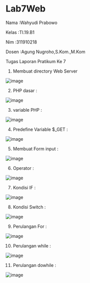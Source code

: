 # Lab7Web
<p>Nama   :Wahyudi Prabowo </p>
<p>Kelas  :TI.19.B1 </p>
<p>Nim    :311910218 </p> 
<p>Dosen  :Agung Nugroho,S.Kom.,M.Kom </p>

Tugas Laporan Pratikum Ke 7

1. Membuat directory Web Server

![image](https://user-images.githubusercontent.com/81431392/117210032-041e3200-adac-11eb-8962-d63835f6989b.png)

2. PHP dasar :

 ![image](https://user-images.githubusercontent.com/81431392/117210468-8dcdff80-adac-11eb-8cc7-296e03b4ddaa.png)
 
3. variable PHP :

![image](https://user-images.githubusercontent.com/81431392/117476689-fbe00700-af11-11eb-8d0b-eb3122cce147.png)

4. Predefine Variable $_GET :

![image](https://user-images.githubusercontent.com/81431392/117479315-08b22a00-af15-11eb-92d4-f95c732879a5.png)

5. Membuat Form input :

![image](https://user-images.githubusercontent.com/81431392/117480047-ef5dad80-af15-11eb-9e5b-0048e0345379.png)

6. Operator :

![image](https://user-images.githubusercontent.com/81431392/117480364-5a0ee900-af16-11eb-9f59-f98cc4a444c1.png)

7. Kondisi IF :

![image](https://user-images.githubusercontent.com/81431392/117480914-15d01880-af17-11eb-83c8-7c80acd5167c.png)

8. Kondisi Switch :

![image](https://user-images.githubusercontent.com/81431392/117481908-7e6bc500-af18-11eb-9f6f-ebf763d05d0b.png)

9. Perulangan For :

![image](https://user-images.githubusercontent.com/81431392/117482480-4dd85b00-af19-11eb-8189-a8b6585671d0.png)

10. Perulangan while :

![image](https://user-images.githubusercontent.com/81431392/117482649-84ae7100-af19-11eb-82cf-0634cc98b290.png)

11. Perulangan dowhile :

![image](https://user-images.githubusercontent.com/81431392/117483460-96dcdf00-af1a-11eb-95c9-72ff66ed051a.png)





